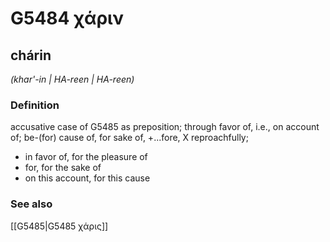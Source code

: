 # G5484 χάριν

## chárin

_(khar'-in | HA-reen | HA-reen)_

### Definition

accusative case of G5485 as preposition; through favor of, i.e., on account of; be-(for) cause of, for sake of, +...fore, X reproachfully; 

- in favor of, for the pleasure of
- for, for the sake of
- on this account, for this cause

### See also

[[G5485|G5485 χάρις]]
